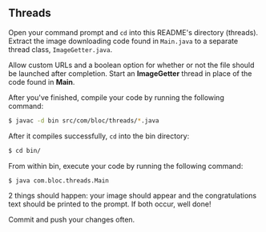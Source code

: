 ## Threads

Open your command prompt and `cd` into this README's directory (threads). Extract the image downloading code found in `Main.java` to a separate thread class, `ImageGetter.java`.

Allow custom URLs and a boolean option for whether or not the file should be launched after completion. Start an **ImageGetter** thread in place of the code found in **Main**.

After you've finished, compile your code by running the following command:

``` bash
$ javac -d bin src/com/bloc/threads/*.java
```

After it compiles successfully, `cd` into the bin directory:

``` bash
$ cd bin/
```

From within bin, execute your code by running the following command:

``` bash
$ java com.bloc.threads.Main
```

2 things should happen: your image should appear and the congratulations text should be printed to the prompt. If both occur, well done!

Commit and push your changes often.